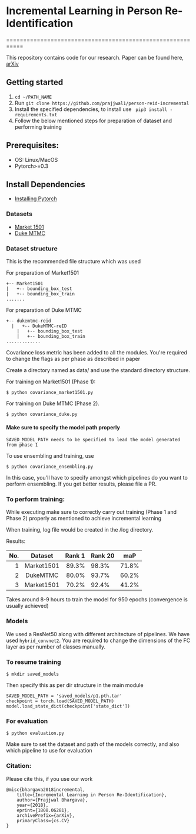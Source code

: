 # Incremental Learning in Person Re-Identification

===========================================================

This repository contains code for our research. Paper can be found here, [arXiv](https://arxiv.org/abs/1808.06281)

## Getting started
1. `cd ~/PATH_NAME`
2. Run `git clone https://github.com/prajjwal1/person-reid-incremental`
3. Install the specified dependencies, to install use
` pip3 install - requirements.txt`
4. Follow the below mentioned steps for preparation of dataset and performing training

## Prerequisites:
-  OS: Linux/MacOS
-  Pytorch>=0.3

## Install Dependencies
- [Installing Pytorch](pytorch.org)

### Datasets
- [Market 1501](http://www.liangzheng.org/Project/project_reid.html)
- [Duke MTMC](http://vision.cs.duke.edu/DukeMTMC/)

### Dataset structure
This is the recommended file structure which was used

For preparation of Market1501
```
+-- Market1501
|   +-- bounding_box_test
|   +-- bounding_box_train
.......
```

For preparation of Duke MTMC
```
+-- dukemtmc-reid
  |   +-- DukeMTMC-reID
    |   +-- bounding_box_test
    |   +-- bounding_box_train
.............
```

Covariance loss metric has been added to all the modules. 
You're required to change the flags as per phase as described in paper

Create a directory named as data/ and use the standard directory structure.

For training on Market1501 (Phase 1):
```
$ python covariance_market1501.py
```

For training on Duke MTMC (Phase 2). 
```
$ python covariance_duke.py
```
#### Make sure to specify the model path properly
```
SAVED_MODEL_PATH needs to be specified to lead the model generated from phase 1
```

To use ensembling and training, use
```
$ python covariance_ensembling.py
```

In this case, you'll have to specify amongst which pipelines do you want to perform ensembling. If you get better results, please file a PR.

### To perform training:
While executing make sure to correctly carry out training (Phase 1 and Phase 2) properly as mentioned to achieve incremental learning

When training, log file would be created in the /log directory.

Results:

| No.|      Dataset      |  Rank 1 | Rank 20 | maP |
|---:|:-------------: |--------:|---------|-----|
| 1       | Market1501      | 89.3%  |  98.3%  |71.8%|
| 2       | DukeMTMC      | 80.0%  |  93.7%  |60.2%|
| 3       | Market1501      | 70.2%  |  92.4%  |41.2%|


Takes around 8-9 hours to train the model for 950 epochs (convergence is usually achieved)


### Models
We used a ResNet50 along with different architecture of pipelines. We have used `hybrid_convnet2`. You are required to change the dimensions of the FC layer as per number of classes manually. 

### To resume training
```
$ mkdir saved_models
```
Then specify this as per dir structure in the main module
```
SAVED_MODEL_PATH = 'saved_models/p1.pth.tar'
checkpoint = torch.load(SAVED_MODEL_PATH)
model.load_state_dict(checkpoint['state_dict'])
```
### For evaluation
```
$ python evaluation.py
```
Make sure to set the dataset and path of the models correctly, and also which pipeline to use for evaluation

### Citation:
Please cite this, if you use our work
```
@misc{bhargava2018incremental,
    title={Incremental Learning in Person Re-Identification},
    author={Prajjwal Bhargava},
    year={2018},
    eprint={1808.06281},
    archivePrefix={arXiv},
    primaryClass={cs.CV}
}
```
